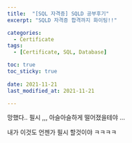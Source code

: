```yaml
---
title:  "[SQL 자격증] SQLD 공부후기" 
excerpt: "SQLD 자격증 합격까지 화이팅!!"

categories:
  - Certificate
tags:
  - [Certificate, SQL, Database]

toc: true
toc_sticky: true
 
date: 2021-11-21
last_modified_at: 2021-11-21

---
```


망했다.. 필시 ,,, 아슬아슬하게 떨어졌을테야 ... 

내가 이것도 언젠가 필시 할것이야 ㅋㅋㅋㅋ
